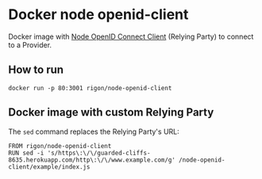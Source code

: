 # Docker node openid-client

Docker image with [Node OpenID Connect Client](https://github.com/panva/node-openid-client) (Relying Party) to connect to a Provider.

## How to run

    docker run -p 80:3001 rigon/node-openid-client


## Docker image with custom Relying Party

The `sed` command replaces the Relying Party's URL:

    FROM rigon/node-openid-client
    RUN sed -i 's/https\:\/\/guarded-cliffs-8635.herokuapp.com/http\:\/\/www.example.com/g' /node-openid-client/example/index.js
